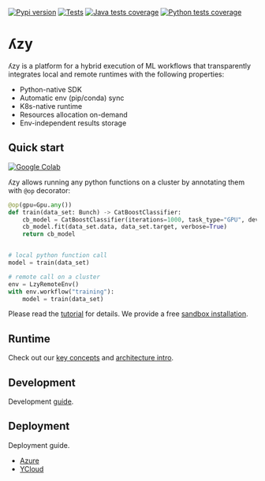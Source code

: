 [![Pypi version](https://img.shields.io/pypi/v/pylzy)](https://pypi.org/project/pylzy/)
[![Tests](https://github.com/lambda-zy/lzy/actions/workflows/pull-tests.yaml/badge.svg)](https://github.com/lambda-zy/lzy/actions/workflows/pull-tests.yaml)
[![Java tests coverage](https://gist.githubusercontent.com/mrMakaronka/be651155cb12a8006cecdee948ce1a0a/raw/master-java-coverage.svg)]()
[![Python tests coverage](https://gist.githubusercontent.com/mrMakaronka/0095e900fb0fcbe5575ddc3c717fb65b/raw/master-coverage.svg)](https://github.com/lambdazy/lzy/tree/master/pylzy/tests)

# ʎzy

ʎzy is a platform for a hybrid execution of ML workflows that transparently integrates local and remote runtimes 
with the following properties:

- Python-native SDK
- Automatic env (pip/conda) sync
- K8s-native runtime
- Resources allocation on-demand
- Env-independent results storage

## Quick start

[![Google Colab](https://colab.research.google.com/assets/colab-badge.svg)](https://colab.research.google.com/drive/1Z7CERGqTU-ZTu3dwbeZxD9zJ6L8oQBbN?usp=sharing)

ʎzy allows running any python functions on a cluster by annotating them with `@op` decorator:

```python
@op(gpu=Gpu.any())
def train(data_set: Bunch) -> CatBoostClassifier:
    cb_model = CatBoostClassifier(iterations=1000, task_type="GPU", devices='0:1', train_dir='/tmp/catboost')
    cb_model.fit(data_set.data, data_set.target, verbose=True)
    return cb_model


# local python function call
model = train(data_set)

# remote call on a cluster
env = LzyRemoteEnv()
with env.workflow("training"):
    model = train(data_set)
```

Please read the [tutorial](docs/tutorials/0-contents.md) for details. We provide a free [sandbox installation](https://lzy.ai).

## Runtime

Check out our [key concepts](docs/arch/key-concepts.md) and [architecture intro](docs/arch/intro_en.md).

## Development

Development [guide](docs/development.md).

## Deployment

Deployment guide.

* [Azure](docs/deployment_azure.md)
* [YCloud](docs/deployment_ycloud.md)

